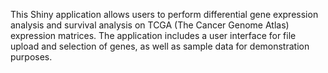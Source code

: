This Shiny application allows users to perform differential gene expression analysis and survival analysis on TCGA (The Cancer Genome Atlas) expression matrices. The application includes a user interface for file upload and selection of genes, as well as sample data for demonstration purposes.

